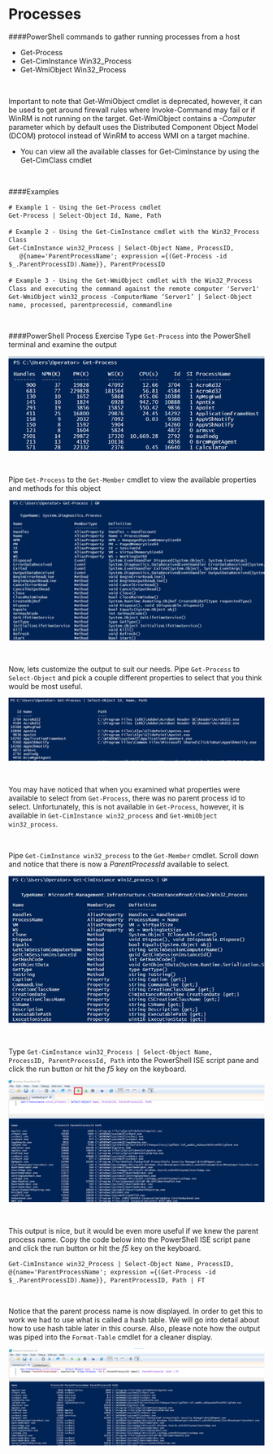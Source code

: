 

# Processes

####PowerShell commands to gather running processes from a host

- Get-Process
- Get-CimInstance Win32_Process
- Get-WmiObject Win32_Process

<br>

Important to note that Get-WmiObject cmdlet is deprecated, however, it can be used to get around firewall rules where Invoke-Command may fail or if WinRM is not running on the target. Get-WmiObject contains a *-Computer* parameter which by default uses the Distributed Component Object Model (DCOM) protocol instead of WinRM to access WMI on a target machine.

- You can view all the available classes for Get-CimInstance by using the Get-CimClass cmdlet

<br>

####Examples
    
    # Example 1 - Using the Get-Process cmdlet
    Get-Process | Select-Object Id, Name, Path
    
    # Example 2 - Using the Get-CimInstance cmdlet with the Win32_Process Class
    Get-CimInstance win32_Process | Select-Object Name, ProcessID, 
       @{name='ParentProcessName'; expression ={(Get-Process -id $_.ParentProcessID).Name}}, ParentProcessID

    # Example 3 - Using the Get-WmiObject cmdlet with the Win32_Process Class and executing the command against the remote computer 'Server1'
    Get-WmiObject win32_process -ComputerName ‘Server1’ | Select-Object name, processed, parentprocessid, commandline

<br>

####PowerShell Process Exercise
Type <code>Get-Process</code> into the PowerShell terminal and examine the output

![](screenshots/ps_snip20.png)

<br>

Pipe <code>Get-Process</code> to the <code>Get-Member</code> cmdlet to view the available properties and methods for this object

![](screenshots/ps_snip21.png)

<br>

Now, lets customize the output to suit our needs. Pipe <code>Get-Process</code> to <code>Select-Object</code> and pick a couple different properties to select that you think would be most useful.

![](screenshots/ps_snip22.png)

<br>

You may have noticed that when you examined what properties were available to select from <code>Get-Process</code>, there was no parent process id to select.  Unfortunately, this is not available in <code>Get-Process</code>, however, it is available in
<code>Get-CimInstance win32_process</code> and <code>Get-WmiObject win32_process</code>.

<br>

Pipe <code>Get-CimInstance win32_process</code> to the <code>Get-Member</code> cmdlet.  Scroll down and notice that there is now a *ParentProcessId*
available to select.

![](screenshots/ps_snip23.png)

<br>

Type <code>Get-CimInstance win32_Process | Select-Object Name, ProcessID, ParentProcessId, Path</code> into the PowerShell ISE
script pane and click the run button or hit the *f5* key on the keyboard.

![](screenshots/ps_snip24.png)

<br>

This output is nice, but it would be even more useful if we knew the parent process name. Copy the code below into the PowerShell ISE script pane and click the run button or hit the *f5* key on the keyboard.

    Get-CimInstance win32_Process | Select-Object Name, ProcessID,
    @{name='ParentProcessName'; expression ={(Get-Process -id $_.ParentProcessID).Name}}, ParentProcessID, Path | FT

<br>

Notice that the parent process name is now displayed.  In order to get this to work we had to use what is called a hash table.  We will go into detail about how to use hash table later in this course.  Also, please note how the output was piped into the <code>Format-Table</code> cmdlet for a cleaner display.

![](screenshots/ps_snip25.png)

<br>






 


















